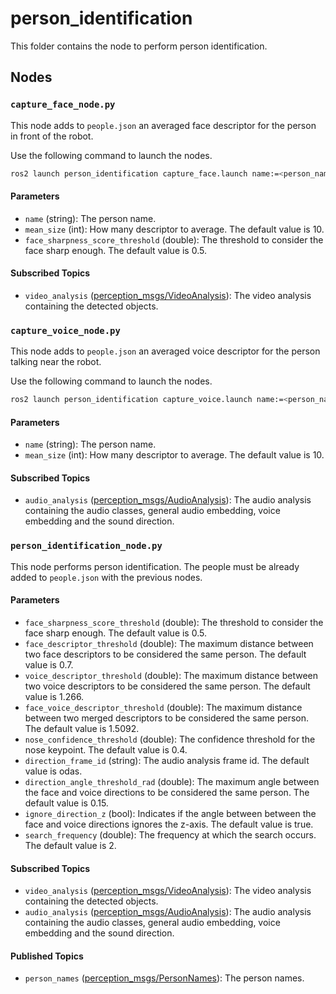 # person_identification
This folder contains the node to perform person identification.

## Nodes
### `capture_face_node.py`
This node adds to `people.json` an averaged face descriptor for the person in front of the robot.

Use the following command to launch the nodes.
```bash
ros2 launch person_identification capture_face.launch name:=<person_name> neural_network_inference_type:=<cpu, torch_gpu or trt_gpu>
```

#### Parameters
 - `name` (string): The person name.
 - `mean_size` (int): How many descriptor to average. The default value is 10.
 - `face_sharpness_score_threshold` (double): The threshold to consider the face sharp enough. The default value is 0.5.

#### Subscribed Topics
 - `video_analysis` ([perception_msgs/VideoAnalysis](../perception_msgs/msg/VideoAnalysis.msg)): The video analysis containing the detected objects.


### `capture_voice_node.py`
This node adds to `people.json` an averaged voice descriptor for the person talking near the robot.

Use the following command to launch the nodes.
```bash
ros2 launch person_identification capture_voice.launch name:=<person_name> neural_network_inference_type:=<cpu, torch_gpu or trt_gpu>
```

#### Parameters
 - `name` (string): The person name.
 - `mean_size` (int): How many descriptor to average. The default value is 10.

#### Subscribed Topics
 - `audio_analysis` ([perception_msgs/AudioAnalysis](../perception_msgs/msg/AudioAnalysis.msg)): The audio analysis containing the audio classes, general audio embedding, voice embedding and the sound direction.


### `person_identification_node.py`
This node performs person identification. The people must be already added to `people.json` with the previous nodes.

#### Parameters
 - `face_sharpness_score_threshold` (double): The threshold to consider the face sharp enough. The default value is 0.5.
 - `face_descriptor_threshold` (double): The maximum distance between two face descriptors to be considered the same person. The default value is 0.7.
 - `voice_descriptor_threshold` (double): The maximum distance between two voice descriptors to be considered the same person. The default value is 1.266.
 - `face_voice_descriptor_threshold` (double): The maximum distance between two merged descriptors to be considered the same person. The default value is 1.5092.
 - `nose_confidence_threshold` (double): The confidence threshold for the nose keypoint. The default value is 0.4.
 - `direction_frame_id` (string): The audio analysis frame id. The default value is odas.
 - `direction_angle_threshold_rad` (double): The maximum angle between the face and voice directions to be considered the same person. The default value is 0.15.
 - `ignore_direction_z` (bool): Indicates if the angle between between the face and voice directions ignores the z-axis. The default value is true.
 - `search_frequency` (double): The frequency at which the search occurs. The default value is 2.

#### Subscribed Topics
 - `video_analysis` ([perception_msgs/VideoAnalysis](../perception_msgs/msg/VideoAnalysis.msg)): The video analysis containing the detected objects.
 - `audio_analysis` ([perception_msgs/AudioAnalysis](../perception_msgs/msg/AudioAnalysis.msg)): The audio analysis containing the audio classes, general audio embedding, voice embedding and the sound direction.

#### Published Topics
 - `person_names` ([perception_msgs/PersonNames](../perception_msgs/msg/PersonNames.msg)): The person names.
